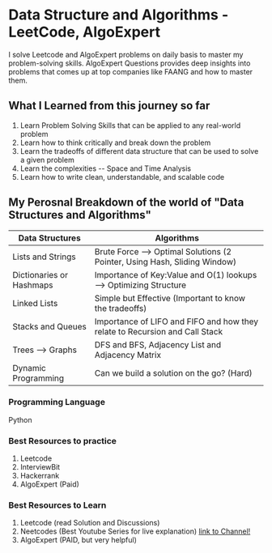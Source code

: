 # Data Structure and Algorithms - LeetCode, AlgoExpert
I solve Leetcode and AlgoExpert problems on daily basis to master my problem-solving skills. 
AlgoExpert Questions provides deep insights into problems that comes up at top companies like FAANG and how to master them.  

## What I Learned from this journey so far  

1. Learn Problem Solving Skills that can be applied to any real-world problem 
2. Learn how to think critically and break down the problem 
3. Learn the tradeoffs of different data structure that can be used to solve a given problem 
4. Learn the complexities -- Space and Time Analysis 
5. Learn how to write clean, understandable, and scalable code 


## My Perosnal Breakdown of the world of "Data Structures and Algorithms" 

Data Structures | Algorithms
------------ | -------------
Lists and Strings | Brute Force --> Optimal Solutions (2 Pointer, Using Hash, Sliding Window)  
Dictionaries or Hashmaps | Importance of Key:Value and O(1) lookups --> Optimizing Structure
Linked Lists | Simple but Effective (Important to know the tradeoffs) 
Stacks and Queues | Importance of LIFO and FIFO and how they relate to Recursion and Call Stack
Trees --> Graphs | DFS and BFS, Adjacency List and Adjacency Matrix 
Dynamic Programming | Can we build a solution on the go? (Hard) 



### Programming Language 
Python 


### Best Resources to practice 
1. Leetcode
2. InterviewBit
3. Hackerrank
4. AlgoExpert (Paid) 


### Best Resources to Learn 
1. Leetcode (read Solution and Discussions) 
2. Neetcodes (Best Youtube Series for live explanation) [link to Channel!](https://www.youtube.com/c/NeetCode)
3. AlgoExpert (PAID, but very helpful) 
